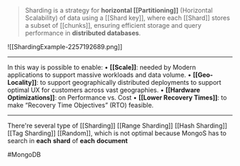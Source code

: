 >Sharding is a strategy for **horizontal [[Partitioning]]** (Horizontal Scalability) of data using a [[Shard key]], where each [[Shard]] stores a subset of [[chunks]], ensuring efficient storage and query performance in **distributed databases**.

![[ShardingExample-2257192689.png]]

---
In this way is possible to enable:
	• **[[Scale]]**: needed by Modern applications to support massive
	workloads and data volume.
	• **[[Geo-Locality]]**: to support geographically distributed deployments to
	support optimal UX for customers across vast geographies.
	• **[[Hardware Optimizations]]**: on Performance vs. Cost
	• **[[Lower Recovery Times]]**: to make “Recovery Time Objectives” (RTO)
	feasible.

---
There're several type of [[Sharding]]
	[[Range Sharding]]
	[[Hash Sharding]]
	[[Tag Sharding]]
	[[Random]], which is not optimal because MongoS has to search in **each** **shard** of **each** **document**

#MongoDB